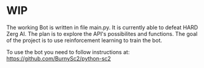 # WIP

The working Bot is written in file main.py.
It is currently able to defeat HARD Zerg AI.
The plan is to explore the API's possibilites and functions.
The goal of the project is to use reinforcement learning to train the bot.

To use the bot you need to follow instructions at:
https://github.com/BurnySc2/python-sc2

